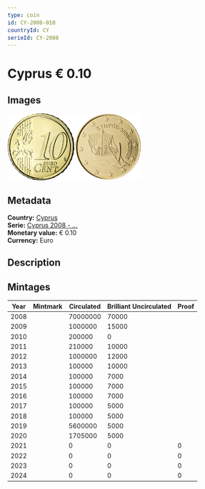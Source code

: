 ```yaml
---
type: coin
id: CY-2008-010
countryId: CY
serieId: CY-2008
---
```


# Cyprus € 0.10

## Images

<img src="../../../Images/common-2007-010.webp" height="150" alt="Front image"><img src="Images/cyprus-2008-010.webp" height="150" alt="Back image">

## Metadata

**Country:** [Cyprus](../index.md)\
**Serie:** [Cyprus 2008 - ...](index.md)\
**Monetary value:** € 0.10\
**Currency:** Euro

## Description

## Mintages

| Year | Mintmark | Circulated | Brilliant Uncirculated | Proof |
| ---- | -------- | ---------- | ---------------------- | ----- |
| 2008 |          | 70000000   | 70000                  |       |
| 2009 |          | 1000000    | 15000                  |       |
| 2010 |          | 200000     | 0                      |       |
| 2011 |          | 210000     | 10000                  |       |
| 2012 |          | 1000000    | 12000                  |       |
| 2013 |          | 100000     | 10000                  |       |
| 2014 |          | 100000     | 7000                   |       |
| 2015 |          | 100000     | 7000                   |       |
| 2016 |          | 100000     | 7000                   |       |
| 2017 |          | 100000     | 5000                   |       |
| 2018 |          | 100000     | 5000                   |       |
| 2019 |          | 5600000    | 5000                   |       |
| 2020 |          | 1705000    | 5000                   |       |
| 2021 |          | 0          | 0                      | 0     |
| 2022 |          | 0          | 0                      | 0     |
| 2023 |          | 0          | 0                      | 0     |
| 2024 |          | 0          | 0                      | 0     |
